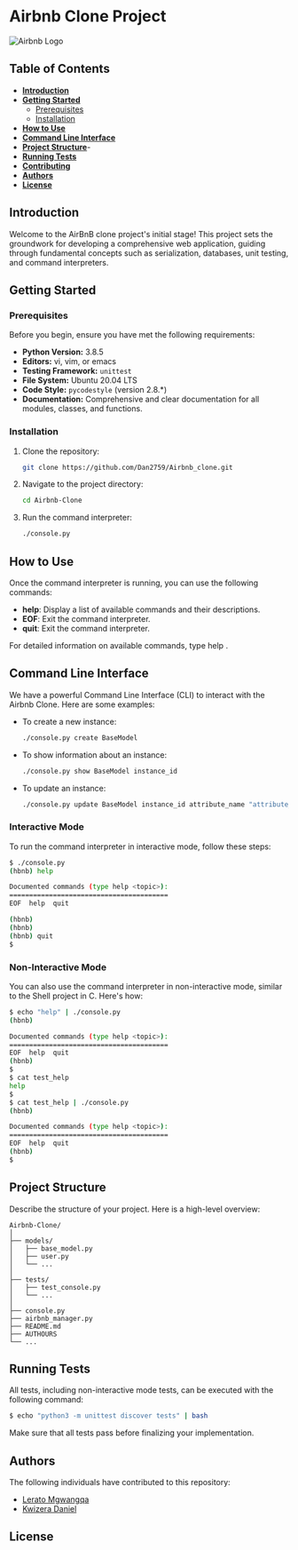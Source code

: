 # Airbnb Clone Project

![Airbnb Logo](https://github.com/Dan2759/AirBnB_clone/assets/122816970/4b70d0e8-84fb-4dc1-8e6f-1616849b9450)

## Table of Contents
- [**Introduction**](#introduction)
- [**Getting Started**](#getting-started)
  - [Prerequisites](#prerequisites)
  - [Installation](#installation)
- [**How to Use**](how-to-use)
- [**Command Line Interface**](#command-line-interface)
- [**Project Structure**](#project-structure)-
- [**Running Tests**](#running-rests)
- [**Contributing**](#contributing)
- [**Authors**](#authors)
- [**License**](#license)

## Introduction

Welcome to the AirBnB clone project's initial stage! This project sets the groundwork for developing a comprehensive web application, guiding through fundamental concepts such as serialization, databases, unit testing, and command interpreters.

## Getting Started

### Prerequisites

Before you begin, ensure you have met the following requirements:
- **Python Version:** 3.8.5
- **Editors:** vi, vim, or emacs
- **Testing Framework:** `unittest`
- **File System:** Ubuntu 20.04 LTS
- **Code Style:** `pycodestyle` (version 2.8.*)
- **Documentation:** Comprehensive and clear documentation for all modules, classes, and functions.


### Installation

1. Clone the repository:

   ```bash
   git clone https://github.com/Dan2759/Airbnb_clone.git
   ```

2. Navigate to the project directory:

   ```bash
   cd Airbnb-Clone
   ```

3. Run the command interpreter:
   
    ```bash
   ./console.py
   ```
    
## How to Use

Once the command interpreter is running, you can use the following commands:

- **help**: Display a list of available commands and their descriptions.
- **EOF**: Exit the command interpreter.
- **quit**: Exit the command interpreter.

For detailed information on available commands, type help <command>.

## Command Line Interface

We have a powerful Command Line Interface (CLI) to interact with the Airbnb Clone. Here are some examples:

- To create a new instance:

  ```bash
  ./console.py create BaseModel
  ```

- To show information about an instance:

  ```bash
  ./console.py show BaseModel instance_id
  ```

- To update an instance:

  ```bash
  ./console.py update BaseModel instance_id attribute_name "attribute_value"
  ```
### Interactive Mode

To run the command interpreter in interactive mode, follow these steps:

```bash
$ ./console.py
(hbnb) help

Documented commands (type help <topic>):
========================================
EOF  help  quit

(hbnb) 
(hbnb) 
(hbnb) quit
$
```

### Non-Interactive Mode

You can also use the command interpreter in non-interactive mode, similar to the Shell project in C. Here's how:

```bash
$ echo "help" | ./console.py
(hbnb)

Documented commands (type help <topic>):
========================================
EOF  help  quit
(hbnb) 
$
$ cat test_help
help
$
$ cat test_help | ./console.py
(hbnb)

Documented commands (type help <topic>):
========================================
EOF  help  quit
(hbnb) 
$
```

## Project Structure

Describe the structure of your project. Here is a high-level overview:

```plaintext
Airbnb-Clone/
│
├── models/
│   ├── base_model.py
│   ├── user.py
│   └── ...
│
├── tests/
│   ├── test_console.py
│   └── ...
│
├── console.py
├── airbnb_manager.py
├── README.md
├── AUTHOURS
└── ...
```

## Running Tests

All tests, including non-interactive mode tests, can be executed with the following command:

```bash
$ echo "python3 -m unittest discover tests" | bash
```

Make sure that all tests pass before finalizing your implementation.

## Authors

The following individuals have contributed to this repository:

- [Lerato Mgwangqa](https://github.com/Ivyratermgwangqa)
- [Kwizera Daniel](https://github.com/Dan2759)

## License
